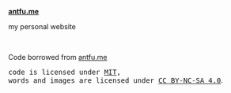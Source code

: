 **[antfu.me](https://antfu.me)**

my personal website

<br>

Code borrowed from [antfu.me](https://github.com/antfu/antfu.me)

<samp>code is licensed under <a href='./LICENSE'>MIT</a>,<br> words and images are licensed under <a href='https://creativecommons.org/licenses/by-nc-sa/4.0/'>CC BY-NC-SA 4.0</a></samp>.
